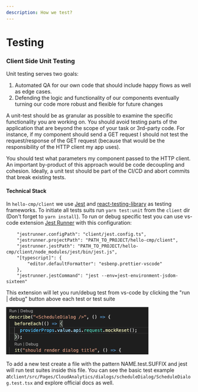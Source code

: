 ```yaml
---
description: How we test?
---
```


# Testing

### Client Side Unit Testing

Unit testing serves two goals:

1. Automated QA for our own code that should include happy flows as well as edge cases.
2. Defending the logic and functionality of our components eventually turning our code more robust and flexible for future changes

A unit-test should be as granular as possible to examine the specific functionality you are working on. You should avoid testing parts of the application that are beyond the scope of your task or 3rd-party code. For instance, if my component should send a GET request I should not test the request/response of the GET request \(because that would be the responsibility of the HTTP client my app uses\). 

You should test what parameters my component passed to the HTTP client. An important by-product of this approach would be code decoupling and cohesion. Ideally, a unit test should be part of the CI/CD and abort commits that break existing tests.

#### Technical Stack

In `hello-cmp/client` we use [Jest](https://jestjs.io/) and [react-testing-library](https://testing-library.com/docs/react-testing-library/intro/) as testing frameworks.  To initiate all tests suits run `yarn test:unit` from the `client` dir \(Don't forget to `yarn install`\). To run or debug specific test you can use vs-code extension [Jest Runner](https://marketplace.visualstudio.com/items?itemName=firsttris.vscode-jest-runner) with this configuration:

```text
    "jestrunner.configPath": "client/jest.config.ts",
    "jestrunner.projectPath": "PATH_TO_PROJECT/hello-cmp/client",
    "jestrunner.jestPath": "PATH_TO_PROJECT/hello-cmp/client/node_modules/jest/bin/jest.js",
    "[typescript]": {
        "editor.defaultFormatter": "esbenp.prettier-vscode"
    },
    "jestrunner.jestCommand": "jest --env=jest-environment-jsdom-sixteen"
```

This extension will let you run/debug test from vs-code by clicking the "run \| debug" button above each test or test suite  


![Schedule dialog example test](../.gitbook/assets/screen-shot-2020-12-15-at-12.36.30.png)

To add a new test create a file with the pattern NAME.test.SUFFIX and jest will run test suites inside this file. You can see the basic test example at`client/src/Pages/CloudAnalytics/dialogs/scheduleDialog/ScheduleDialog.test.tsx` and explore official docs as well.

